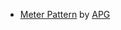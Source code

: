 - [Meter Pattern](https://www.w3.org/WAI/ARIA/apg/patterns/meter/) by [APG](https://www.w3.org/WAI/ARIA/apg)
